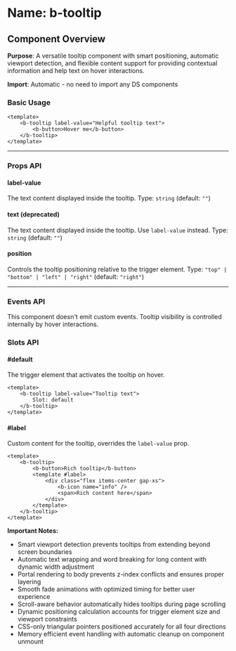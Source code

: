 # Name: b-tooltip
## Component Overview

**Purpose**: A versatile tooltip component with smart positioning, automatic viewport detection, and flexible content support for providing contextual information and help text on hover interactions.

**Import**: Automatic - no need to import any DS components

### Basic Usage

```vue
<template>
    <b-tooltip label-value="Helpful tooltip text">
        <b-button>Hover me</b-button>
    </b-tooltip>
</template>
```

---

### Props API

#### label-value
The text content displayed inside the tooltip. Type: `string` (default: `""`)

#### text (deprecated)
The text content displayed inside the tooltip. Use `label-value` instead. Type: `string` (default: `""`)

#### position
Controls the tooltip positioning relative to the trigger element. Type: `"top" | "bottom" | "left" | "right"` (default: `"right"`)

---

### Events API

This component doesn't emit custom events. Tooltip visibility is controlled internally by hover interactions.

### Slots API

#### #default
The trigger element that activates the tooltip on hover.

```vue
<template>
    <b-tooltip label-value="Tooltip text">
        Slot: default
    </b-tooltip>
</template>
```

#### #label
Custom content for the tooltip, overrides the `label-value` prop.

```vue
<template>
    <b-tooltip>
        <b-button>Rich tooltip</b-button>
        <template #label>
            <div class="flex items-center gap-xs">
                <b-icon name="info" />
                <span>Rich content here</span>
            </div>
        </template>
    </b-tooltip>
</template>
```

**Important Notes:**
- Smart viewport detection prevents tooltips from extending beyond screen boundaries
- Automatic text wrapping and word breaking for long content with dynamic width adjustment
- Portal rendering to body prevents z-index conflicts and ensures proper layering
- Smooth fade animations with optimized timing for better user experience
- Scroll-aware behavior automatically hides tooltips during page scrolling
- Dynamic positioning calculation accounts for trigger element size and viewport constraints
- CSS-only triangular pointers positioned accurately for all four directions
- Memory efficient event handling with automatic cleanup on component unmount